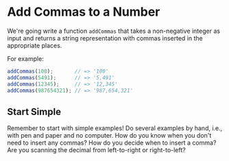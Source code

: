 # Add Commas to a Number

We're going write a function `addCommas` that takes a non-negative integer as input and returns a string representation with commas inserted in the appropriate places.

For example:

```javascript
addCommas(100);       // => '100'
addCommas(5491);      // => '5,491'
addCommas(12345);     // => '12,345'
addCommas(987654321); // => '987,654,321'
```

## Start Simple

Remember to start with simple examples! Do several examples by hand, i.e., with pen and paper and no computer. How do you know when you don't need to insert any commas? How do you decide when to insert a comma? Are you scanning the decimal from left-to-right or right-to-left?
